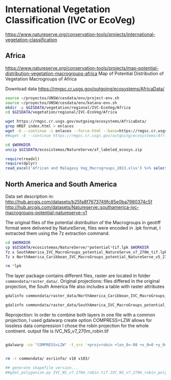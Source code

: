 # International Vegetation Classification (IVC or EcoVeg)
https://www.natureserve.org/conservation-tools/projects/international-vegetation-classification


## Africa
https://www.natureserve.org/conservation-tools/projects/map-potential-distribution-vegetation-macrogroups-africa
Map of Potential Distribution of Vegetation Macrogroups of Africa

Download data
https://rmgsc.cr.usgs.gov/outgoing/ecosystems/AfricaData/

```sh
source ~/proyectos/UNSW/cesdata/env/project-env.sh
source ~/proyectos/UNSW/cesdata/env/katana-env.sh
mkdir -p $GISDATA/vegetation/regional/IVC-EcoVeg/Africa
cd $GISDATA/vegetation/regional/IVC-EcoVeg/Africa

wget https://rmgsc.cr.usgs.gov/outgoing/ecosystems/AfricaData/
grep HREF index.html > enlaces
wget -b --continue -i enlaces --force-html --base=https://rmgsc.cr.usgs.gov/
##wget -b --continue https://rmgsc.cr.usgs.gov/outgoing/ecosystems/AfricaData/af_labeled_ecosys.zip
```

```sh
cd $WORKDIR
unzip $GISDATA/ecosistemas/NatureServe/af_labeled_ecosys.zip
```

```r
require(readxl)
require(dplyr)
read_excel('African and Malagasy Veg_Macrogroups_2013.xlsx') %>% select('FORMATION') %>% table
```


## North America and South America

Data set description in:
http://hub.arcgis.com/datasets/b25fa8f7673749fc85e0ba7980374c5f
http://hub.arcgis.com/datasets/Natureserve::southamerica-ivc-macrogroups-potential-natureserve-v1

 The original files of the potential distribution of the Macrogroups in geotiff format were delivered by NatureServe, files were encoded in .lpk format, I extracted them using the 7z extraction command.

```sh
cd $WORKDIR
cp $GISDATA/ecosistemas/NatureServe/*potential*tif.lpk $WORKDIR
7z x SouthAmerica_IVC_MacroGroups_potential_NatureServe_v7_270m_tif.lpk
7z x NorthAmerica_Caribbean_IVC_MacroGroups_potential_NatureServe_v5_270m_tif.lpk

rm *lpk
```
The layer package contains different files, raster are located in folder `commondata/raster_data/`. Original projections: files differed in the original projection, the South America file also includes a table with raster attributes

```sh
gdalinfo commondata/raster_data/NorthAmerica_Caribbean_IVC_MacroGroups_potential_NatureServe_v5_270m.tif

gdalinfo commondata/raster_data/SouthAmerica_IVC_MacroGroups_potential_NatureServe_v7_270m.tif | less
```
Reprojection: In order to combine both layers in one file with a common projection, I used gdalwarp create option COMPRESS=LZW allows for lossless data compression   I chose the robin projection for the whole continent. output file is IVC_NS_v7_270m_robin.tif

```sh

gdalwarp -co "COMPRESS=LZW" -t_srs '+proj=robin +lon_0=-80 +x_0=0 +y_0=0 +datum=WGS84 +units=m +no_defs +ellps=WGS84 +towgs84=0,0,0' commondata/raster_data/NorthAmerica_Caribbean_IVC_MacroGroups_potential_NatureServe_v5_270m.tif commondata/raster_data/SouthAmerica_IVC_MacroGroups_potential_NatureServe_v7_270m.tif IVC_NS_v7_270m_robin.tif


rm -r commondata/ esriinfo/ v10 v103/

## generate shapefile version...
##gdal_polygonize.py IVC_NS_v7_270m_robin.tif IVC_NS_v7_270m_robin_polygons.shp
```
